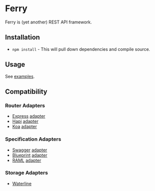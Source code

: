 # Ferry

Ferry is (yet another) REST API framework.

## Installation

* `npm install` - This will pull down dependencies and compile source.

## Usage

See [examples](https://github.com/ferryjs/ferry-examples).

## Compatibility

### Router Adapters

* [Express](http://expressjs.com) [adapter](https://github.com/ferryjs/ferry-express)
* [Hapi](http://hapijs.com) [adapter](https://github.com/ferryjs/ferry-hapi)
* [Koa](http://koajs.com) [adapter](https://github.com/ferryjs/ferry-koa)

### Specification Adapters

* [Swagger](http://swagger.io) [adapter](https://github.com/ferryjs/ferry-swagger)
* [Blueprint](https://apiblueprint.org) [adapter](https://github.com/ferryjs/ferry-blueprint)
* [RAML](http://raml.org) [adapter](https://github.com/ferryjs/ferry-raml)

### Storage Adapters

* [Waterline](https://github.com/balderdashy/waterline)